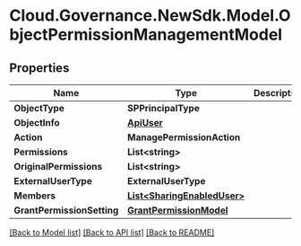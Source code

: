 # Cloud.Governance.NewSdk.Model.ObjectPermissionManagementModel
## Properties

Name | Type | Description | Notes
------------ | ------------- | ------------- | -------------
**ObjectType** | **SPPrincipalType** |  | [optional] 
**ObjectInfo** | [**ApiUser**](ApiUser.md) |  | [optional] 
**Action** | **ManagePermissionAction** |  | [optional] 
**Permissions** | **List&lt;string&gt;** |  | [optional] 
**OriginalPermissions** | **List&lt;string&gt;** |  | [optional] 
**ExternalUserType** | **ExternalUserType** |  | [optional] 
**Members** | [**List&lt;SharingEnabledUser&gt;**](SharingEnabledUser.md) |  | [optional] 
**GrantPermissionSetting** | [**GrantPermissionModel**](GrantPermissionModel.md) |  | [optional] 

[[Back to Model list]](../README.md#documentation-for-models) [[Back to API list]](../README.md#documentation-for-api-endpoints) [[Back to README]](../README.md)

